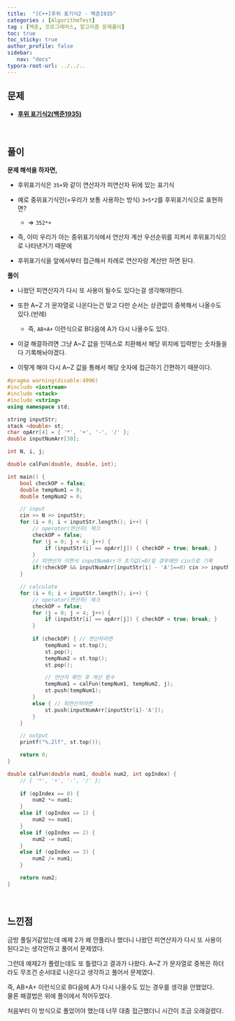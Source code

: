 ```yaml
---
title:  "[C++]후위 표기식2 - 백준1935"
categories : [AlgorithmTest]
tag : [백준, 프로그래머스, 알고리즘 문제풀이]
toc: true
toc_sticky: true
author_profile: false
sidebar:
   nav: "docs"
typora-root-url: ../../..
---
```




## 문제

* **[후위 표기식2(백준1935)](https://www.acmicpc.net/problem/1935)**

<br>

## 풀이

**문제 해석을 하자면,**

* 후위표기식은 `35+`와 같이 연산자가 피연산자 뒤에 있는 표기식
* 예로 중위표기식인(=우리가 보통 사용하는 방식) `3+5*2`를 후위표기식으로 표현하면?
  * => `352*+`

* 즉, 이미 우리가 아는 중위표기식에서 연산자 계산 우선순위를 지켜서 후위표기식으로 나타낸거기 때문에
* 후위표기식을 앞에서부터 접근해서 차례로 연산자랑 계산만 하면 된다.



**풀이**

* 나왔던 피연산자가 다시 또 사용이 될수도 있다는걸 생각해야한다.
* 또한 A~Z 가 문자열로 나온다는건 맞고 다만 순서는 상관없이 중복해서 나올수도 있다.(반례)
  * 즉, `AB+A+` 이런식으로 B다음에 A가 다시 나올수도 있다.

* 이걸 해결하려면 그냥 A~Z 값을 인덱스로 치환해서 해당 위치에 입력받는 숫자들을 다 기록해놔야겠다.
* 이렇게 해야 다시 A~Z 값을 통해서 해당 숫자에 접근하기 간편하기 때문이다.




```c++
#pragma warning(disable:4996)
#include <iostream>
#include <stack>
#include <string>
using namespace std;

string inputStr;
stack <double> st;
char opArr[4] = { '*', '+', '-', '/' };
double inputNumArr[30];

int N, i, j;

double calFun(double, double, int);

int main() {
	bool checkOP = false;
	double tempNum1 = 0;
	double tempNum2 = 0;

	// input
	cin >> N >> inputStr;
	for (i = 0; i < inputStr.length(); i++) {
		// operator(연산자) 체크
		checkOP = false;
		for (j = 0; j < 4; j++) {
			if (inputStr[i] == opArr[j]) { checkOP = true; break; }
		}
		// 피연산자 이면서 inputNumArr가 초기값(=0)일 경우에만 cin으로 기록
		if(!checkOP && inputNumArr[inputStr[i] - 'A']==0) cin >> inputNumArr[inputStr[i] - 'A'];
	}

	// calculate
	for (i = 0; i < inputStr.length(); i++) {
		// operator(연산자) 체크
		checkOP = false;
		for (j = 0; j < 4; j++) {
			if (inputStr[i] == opArr[j]) { checkOP = true; break; }
		}
		
		if (checkOP) { // 연산자라면
			tempNum1 = st.top();
			st.pop();
			tempNum2 = st.top();
			st.pop();

			// 연산자 확인 후 계산 함수
			tempNum1 = calFun(tempNum1, tempNum2, j);
			st.push(tempNum1);
		}
		else { // 피연산자라면
			st.push(inputNumArr[inputStr[i]-'A']);
		}
	}

	// output
	printf("%.2lf", st.top());

	return 0;
}

double calFun(double num1, double num2, int opIndex) {
	// { '*', '+', '-', '/' };
	
	if (opIndex == 0) {
		num2 *= num1;
	}
	else if (opIndex == 1) {
		num2 += num1;
	}
	else if (opIndex == 2) {
		num2 -= num1;
	}
	else if (opIndex == 3) {
		num2 /= num1;
	}

	return num2;
}
```

<br>

## 느낀점

금방 풀릴거같았는데 예제 2가 왜 안풀리나 했더니
나왔던 피연산자가 다시 또 사용이 된다고는 생각안하고 풀어서 문제였다.

그런데 예제2가 풀렸는데도 또 틀렸다고 결과가 나왔다.
A~Z 가 문자열로 중복은 하더라도 무조건 순서대로 나온다고 생각하고 풀어서 문제였다.

즉, AB+A+ 이런식으로 B다음에 A가 다시 나올수도 있는 경우를 생각을 안했었다.  
물론 해결법은 위에 풀이에서 적어두었다.

처음부터 이 방식으로 풀었어야 했는데 너무 대충 접근했더니 시간이 조금 오래걸렸다.
